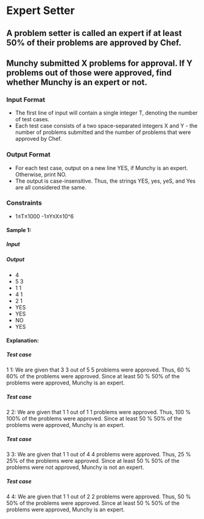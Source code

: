 # Expert Setter
## A problem setter is called an expert if at least 50% of their problems are approved by Chef.

## Munchy submitted X problems for approval. If Y problems out of those were approved, find whether Munchy is an expert or not.

### Input Format
- The first line of input will contain a single integer T, denoting the number of test cases.
- Each test case consists of a two space-separated integers X and Y - the number of problems submitted and the number of problems that were approved by Chef.

### Output Format
- For each test case, output on a new line YES, if Munchy is an expert. Otherwise, print NO.
- The output is case-insensitive. Thus, the strings YES, yes, yeS, and Yes are all considered the same.

### Constraints
- 1≤T≤1000
-1≤Y≤X≤10^6
 
#### Sample 1:
##### Input
##### Output
- 4
- 5 3
- 1 1
- 4 1
- 2 1
- YES
- YES
- NO
- YES

#### Explanation:
##### Test case 
1
1: We are given that 
3
3 out of 
5
5 problems were approved. Thus, 
60
%
60% of the problems were approved. Since at least 
50
%
50% of the problems were approved, Munchy is an expert.

##### Test case 
2
2: We are given that 
1
1 out of 
1
1 problems were approved. Thus, 
100
%
100% of the problems were approved. Since at least 
50
%
50% of the problems were approved, Munchy is an expert.

##### Test case 
3
3: We are given that 
1
1 out of 
4
4 problems were approved. Thus, 
25
%
25% of the problems were approved. Since at least 
50
%
50% of the problems were not approved, Munchy is not an expert.

##### Test case 
4
4: We are given that 
1
1 out of 
2
2 problems were approved. Thus, 
50
%
50% of the problems were approved. Since at least 
50
%
50% of the problems were approved, Munchy is an expert.